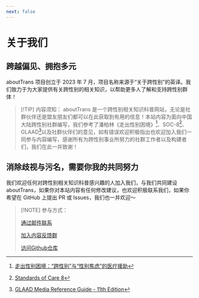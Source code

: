```yaml
---
next: false
---
```


# 关于我们

## 跨越偏见、拥抱多元

aboutTrans 项目创立于 2023 年 7 月，项目名称来源于“关于跨性别”的英译。我们致力于为大家提供有关跨性别的相关知识，以帮助更多人了解和支持跨性别群体！

> [!TIP] 内容须知：
> aboutTrans 是一个跨性别相关知识科普网站，无论是社群伙伴还是盟友朋友们都可以在此获取到有用的信息！本站内容为面向中国大陆跨性别社群编写，我们参考了潘柏林《走出性别困境》[^1]、SOC-8[^2]、GLAAD[^3]以及社群伙伴们的意见，如有错误欢迎积极指出也欢迎加入我们一同参与内容编写，感谢所有为跨性别事业所努力的社群工作者以及构建者们，我们在此一并致谢！

[^1]: [走出性别困境：“跨性别”与“性别焦虑”的医疗援助](https://search.worldcat.org/zh-cn/title/1457264217)
[^2]: [Standards of Care 8](https://wpath.org/publications/soc8/)
[^3]: [GLAAD Media Reference Guide - 11th Edition](https://glaad.org/reference/)

<script setup>
import { VPTeamMembers } from 'vitepress/theme'
const members = [
  {
    avatar: 'https://github.com/ChisakaKanako.png',
    name: '千坂神奈子',
    title: '网站运营',
  },
  {
    avatar: 'https://github.com/lulu0119.png',
    name: '路路',
    title: '技术支持',
  },
  {
    avatar: 'https://github.com/Sewens.png',
    name: '半生',
    title: '技术支持',
  },
  {
    avatar: 'https://github.com/WenQianCHM.png',
    name: '闻千',
    title: '内容贡献',
  },
  {
    avatar: 'https://github.com/Leetfs.png',
    name: 'Lee',
    title: '技术支持',
  },
  {
    avatar: 'https://github.com/HazelPenn.png',
    name: 'HazelPenn',
    title: '内容贡献',
  },
  {
    avatar: 'https://github.com/epifirumu.png',
    name: '昙花',
    title: '内容贡献与技术支持',
  },
  {
    avatar: 'https://github.com/nekomeowww.png',
    name: 'Neko Ayaka',
    title: '技术支持',
  },
  {
    avatar: 'https://github.com/sheepbox8646.png',
    name: '📦小箱子Acbox',
    title: '技术支持',
  },
  {
    avatar: 'https://github.com/AnnaBeiyan.png',
    name: 'Anna',
    title: '内容贡献',
  },
  {
    avatar: 'https://github.com/Catherina0.png',
    name: 'Catherina Grace',
    title: '内容贡献',
  },
  {
    avatar: 'https://github.com/github.png',
    name: '匿名小伙伴',
    title: '内容贡献',
  }
]
</script>
<VPTeamMembers size="small" :members="members" />

## 消除歧视与污名，需要你我的共同努力

我们欢迎任何对跨性别相关知识科普感兴趣的人加入我们，与我们共同建设 aboutTrans，如果你对本站内容有任何修改建议，也欢迎积极联系我们，如果你希望在 GitHub 上提出 PR 或 Issues，我们也一并欢迎～

> [!NOTE] 参与方式：
> 
> [通过邮件联系](mailto:contact@aboutrans.info)
> 
> [加入内容反馈群](https://qm.qq.com/q/ExEqmGZ16g)
> 
> [访问Github仓库](https://github.com/AB-aboutTrans/aboutTrans)
